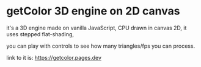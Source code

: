 # getColor 3D engine on 2D canvas
it's a 3D engine made on vanilla JavaScript, CPU drawn in canvas 2D, it uses stepped flat-shading, 

you can play with controls to see how many triangles/fps you can process.

link to it is:
https://getcolor.pages.dev

